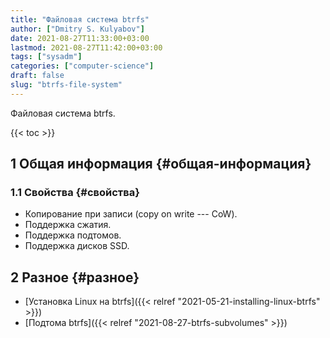 ```yaml
---
title: "Файловая система btrfs"
author: ["Dmitry S. Kulyabov"]
date: 2021-08-27T11:33:00+03:00
lastmod: 2021-08-27T11:42:00+03:00
tags: ["sysadm"]
categories: ["computer-science"]
draft: false
slug: "btrfs-file-system"
---
```


Файловая система btrfs.

<!--more-->

{{< toc >}}


## <span class="section-num">1</span> Общая информация {#общая-информация}


### <span class="section-num">1.1</span> Свойства {#свойства}

-   Копирование при записи (copy on write --- CoW).
-   Поддержка сжатия.
-   Поддержка подтомов.
-   Поддержка дисков SSD.


## <span class="section-num">2</span> Разное {#разное}

-   [Установка Linux на btrfs]({{< relref "2021-05-21-installing-linux-btrfs" >}})
-   [Подтома btrfs]({{< relref "2021-08-27-btrfs-subvolumes" >}})
